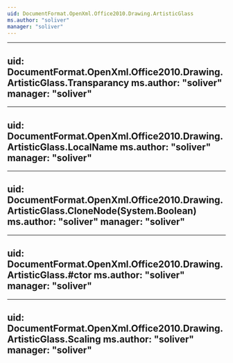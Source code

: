 ```yaml
---
uid: DocumentFormat.OpenXml.Office2010.Drawing.ArtisticGlass
ms.author: "soliver"
manager: "soliver"
---
```


---
uid: DocumentFormat.OpenXml.Office2010.Drawing.ArtisticGlass.Transparancy
ms.author: "soliver"
manager: "soliver"
---

---
uid: DocumentFormat.OpenXml.Office2010.Drawing.ArtisticGlass.LocalName
ms.author: "soliver"
manager: "soliver"
---

---
uid: DocumentFormat.OpenXml.Office2010.Drawing.ArtisticGlass.CloneNode(System.Boolean)
ms.author: "soliver"
manager: "soliver"
---

---
uid: DocumentFormat.OpenXml.Office2010.Drawing.ArtisticGlass.#ctor
ms.author: "soliver"
manager: "soliver"
---

---
uid: DocumentFormat.OpenXml.Office2010.Drawing.ArtisticGlass.Scaling
ms.author: "soliver"
manager: "soliver"
---
